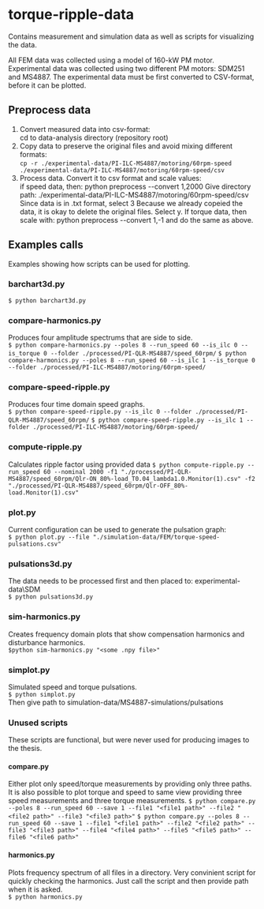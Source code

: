 # torque-ripple-data
Contains measurement and simulation data as well as scripts for visualizing the data.

All FEM data was collected using a model of 160-kW PM motor. Experimental data was collected using two different PM motors: SDM251 and MS4887.
The experimental data must be first converted to CSV-format, before it can be plotted.

## Preprocess data
1. Convert measured data into csv-format:  
cd to data-analysis directory (repository root)
2. Copy data to preserve the original files and avoid mixing different formats:  
`cp -r ./experimental-data/PI-ILC-MS4887/motoring/60rpm-speed ./experimental-data/PI-ILC-MS4887/motoring/60rpm-speed/csv`
3. Process data. Convert it to csv format and scale values:  
if speed data, then:
python preprocess --convert 1,2000
Give directory path: ./experimental-data/PI-ILC-MS4887/motoring/60rpm-speed/csv
Since data is in .txt format, select 3
Because we already copeied the data, it is okay to delete the original files. Select y.
If torque data, then scale with:
python preprocess --convert 1,-1 and do the same as above.


## Examples calls
Examples showing how scripts can be used for plotting.

### barchart3d.py
`$ python barchart3d.py`

### compare-harmonics.py
Produces four amplitude spectrums that are side to side.  
`$ python compare-harmonics.py --poles 8 --run_speed 60 --is_ilc 0 --is_torque 0 --folder ./processed/PI-QLR-MS4887/speed_60rpm/`
`$ python compare-harmonics.py --poles 8 --run_speed 60 --is_ilc 1 --is_torque 0 --folder ./processed/PI-ILC-MS4887/motoring/60rpm-speed/`

### compare-speed-ripple.py
Produces four time domain speed graphs.  
`$ python compare-speed-ripple.py --is_ilc 0 --folder ./processed/PI-QLR-MS4887/speed_60rpm/`
`$ python compare-speed-ripple.py --is_ilc 1 --folder ./processed/PI-ILC-MS4887/motoring/60rpm-speed/`

### compute-ripple.py
Calculates ripple factor using provided data
`$ python compute-ripple.py --run_speed 60 --nominal 2000 -f1 "./processed/PI-QLR-MS4887/speed_60rpm/Qlr-ON_80%-load_T0.04_lambda1.0.Monitor(1).csv" -f2 "./processed/PI-QLR-MS4887/speed_60rpm/Qlr-OFF_80%-load.Monitor(1).csv"`

### plot.py
Current configuration can be used to generate the pulsation graph:  
`$ python plot.py --file "./simulation-data/FEM/torque-speed-pulsations.csv"`

### pulsations3d.py
The data needs to be processed first and then placed to: experimental-data\\SDM  
`$ python pulsations3d.py`

### sim-harmonics.py
Creates frequency domain plots that show compensation harmonics and disturbance harmonics.  
`$python sim-harmonics.py "<some .npy file>"`

### simplot.py
Simulated speed and torque pulsations.  
`$ python simplot.py`  
Then give path to simulation-data/MS4887-simulations/pulsations

### Unused scripts
These scripts are functional, but were never used for producing images to the thesis.

#### compare.py
Either plot only speed/torque measurements by providing only three paths.
It is also possible to plot torque and speed to same view providing three speed measurements and three torque measurements.
`$ python compare.py --poles 8 --run_speed 60 --save 1 --file1 "<file1 path>" --file2 "<file2 path>" --file3 "<file3 path>"`
`$ python compare.py --poles 8 --run_speed 60 --save 1 --file1 "<file1 path>" --file2 "<file2 path>" --file3 "<file3 path>" --file4 "<file4 path>" --file5 "<file5 path>" --file6 "<file6 path>"`

#### harmonics.py
Plots frequency spectrum of all files in a directory. Very convinient script for quickly checking the harmonics. Just call the script and then provide path when it is asked.  
`$ python harmonics.py`
